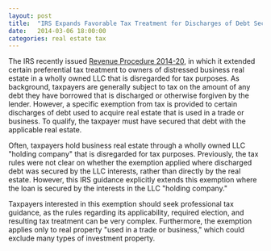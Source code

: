 ```yaml
---
layout: post
title:  "IRS Expands Favorable Tax Treatment for Discharges of Debt Securing Business Real Estate"
date:   2014-03-06 18:00:00
categories: real estate tax
---
```

The IRS recently issued [Revenue Procedure 2014-20][Prop Regs cite], in which it extended certain preferential tax treatment to owners of 
distressed business real estate in a wholly owned LLC that is disregarded for tax purposes. As background, taxpayers are generally subject 
to tax on the amount of any debt they have borrowed that is discharged or otherwise forgiven by the lender. However, a specific exemption 
from tax is provided to certain discharges of debt used to acquire real estate that is used in a trade or business. To qualify, the taxpayer 
must have secured that debt with the applicable real estate.  

Often, taxpayers hold business real estate through a wholly owned LLC "holding company" that is disregarded for tax purposes. Previously, the 
tax rules were not clear on whether the exemption applied where discharged debt was secured by the LLC interests, rather than directly by the 
real estate. However, this IRS guidance explicitly extends this exemption where the loan is secured by the interests in the LLC "holding 
company."  

Taxpayers interested in this exemption should seek professional tax guidance, as the rules regarding its applicability, required election, and 
resulting tax treatment can be very complex. Furthermore, the exemption applies only to real property "used in a trade or business," which could 
exclude many types of investment property.  

[Prop Regs cite]: http://www.irs.gov/irb/2014-9_IRB/ar09.html